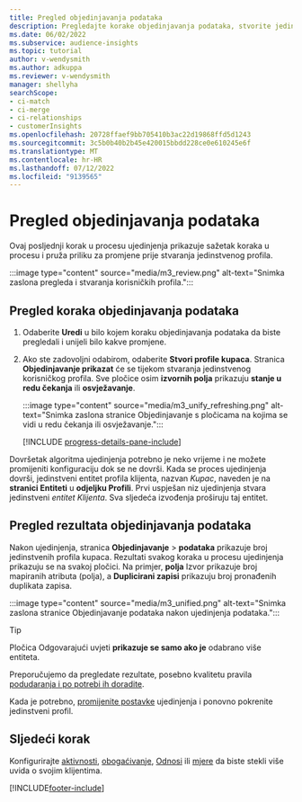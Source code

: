 ```yaml
---
title: Pregled objedinjavanja podataka
description: Pregledajte korake objedinjavanja podataka, stvorite jedinstvene profile kupaca i pregledajte rezultate
ms.date: 06/02/2022
ms.subservice: audience-insights
ms.topic: tutorial
author: v-wendysmith
ms.author: adkuppa
ms.reviewer: v-wendysmith
manager: shellyha
searchScope:
- ci-match
- ci-merge
- ci-relationships
- customerInsights
ms.openlocfilehash: 20728ffaef9bb705410b3ac22d19868ffd5d1243
ms.sourcegitcommit: 3c5b0b40b2b45e420015bbdd228ce0e610245e6f
ms.translationtype: MT
ms.contentlocale: hr-HR
ms.lasthandoff: 07/12/2022
ms.locfileid: "9139565"
---
```

# <a name="review-data-unification"></a>Pregled objedinjavanja podataka

Ovaj posljednji korak u procesu ujedinjenja prikazuje sažetak koraka u procesu i pruža priliku za promjene prije stvaranja jedinstvenog profila.

:::image type="content" source="media/m3_review.png" alt-text="Snimka zaslona pregleda i stvaranja korisničkih profila.":::

## <a name="review-the-data-unification-steps"></a>Pregled koraka objedinjavanja podataka

1. Odaberite **Uredi** u bilo kojem koraku objedinjavanja podataka da biste pregledali i unijeli bilo kakve promjene.

1. Ako ste zadovoljni odabirom, odaberite **Stvori profile kupaca**. Stranica **Objedinjavanje prikazat** će se tijekom stvaranja jedinstvenog korisničkog profila. Sve pločice osim **izvornih polja** prikazuju **stanje u redu čekanja** ili **osvježavanje**.

   :::image type="content" source="media/m3_unify_refreshing.png" alt-text="Snimka zaslona stranice Objedinjavanje s pločicama na kojima se vidi u redu čekanja ili osvježavanje.":::

   [!INCLUDE [progress-details-pane-include](includes/progress-details-pane.md)]

Dovršetak algoritma ujedinjenja potrebno je neko vrijeme i ne možete promijeniti konfiguraciju dok se ne dovrši. Kada se proces ujedinjenja dovrši, jedinstveni entitet profila klijenta, nazvan *Kupac*, naveden je na **stranici Entiteti** u **odjeljku Profili**. Prvi uspješan niz ujedinjenja stvara jedinstveni *entitet Klijenta*. Sva sljedeća izvođenja proširuju taj entitet.

## <a name="review-the-results-of-data-unification"></a>Pregled rezultata objedinjavanja podataka

Nakon ujedinjenja, stranica **Objedinjavanje** > **podataka** prikazuje broj jedinstvenih profila kupaca. Rezultati svakog koraka u procesu ujedinjenja prikazuju se na svakoj pločici. Na primjer, **polja** Izvor prikazuje broj mapiranih atributa (polja), a **Duplicirani zapisi** prikazuju broj pronađenih duplikata zapisa.

:::image type="content" source="media/m3_unified.png" alt-text="Snimka zaslona stranice Objedinjavanje podataka nakon ujedinjenja podataka.":::

> [!TIP]
> Pločica Odgovarajući uvjeti **prikazuje se samo ako je** odabrano više entiteta.

Preporučujemo da pregledate rezultate, posebno kvalitetu pravila [podudaranja i po potrebi ih doradite](data-unification-update.md#manage-match-rules).

Kada je potrebno, [promijenite postavke](data-unification-update.md) ujedinjenja i ponovno pokrenite jedinstveni profil.

## <a name="next-step"></a>Sljedeći korak

Konfigurirajte [aktivnosti](activities.md), [obogaćivanje](enrichment-hub.md), [Odnosi](relationships.md) ili [mjere](measures.md) da biste stekli više uvida o svojim klijentima.

[!INCLUDE[footer-include](includes/footer-banner.md)]
